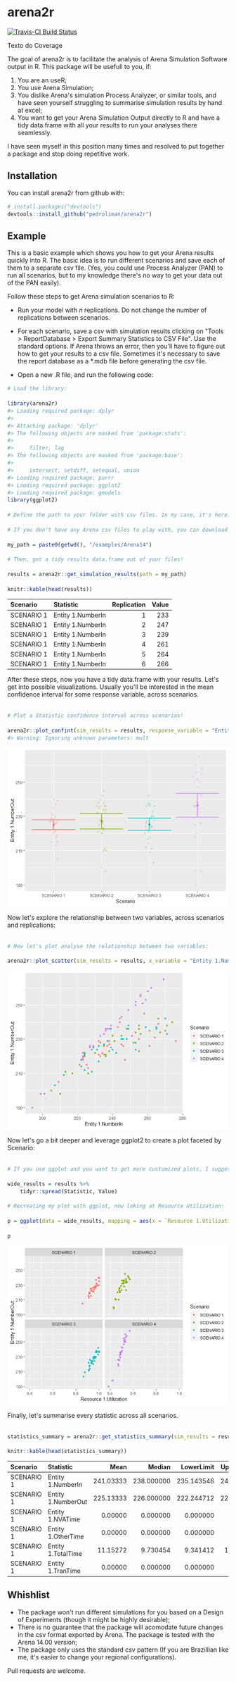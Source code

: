 
<!-- README.md is generated from README.Rmd. Please edit that file -->
arena2r
=======

[![Travis-CI Build Status](https://travis-ci.org/pedroliman/arena2r.svg?branch=master)](https://travis-ci.org/pedroliman/arena2r)

Texto do Coverage

The goal of arena2r is to facilitate the analysis of Arena Simulation Software output in R. This package will be usefull to you, if:

1.  You are an useR;
2.  You use Arena Simulation;
3.  You dislike Arena's simulation Process Analyzer, or similar tools, and have seen yourself struggling to summarise simulation results by hand at excel;
4.  You want to get your Arena Simulation Output directly to R and have a tidy data.frame with all your results to run your analyses there seamlessly.

I have seen myself in this position many times and resolved to put together a package and stop doing repetitive work.

Installation
------------

You can install arena2r from github with:

``` r
# install.packages("devtools")
devtools::install_github("pedroliman/arena2r")
```

Example
-------

This is a basic example which shows you how to get your Arena results quickly into R. The basic idea is to run different scenarios and save each of them to a separate csv file. (Yes, you could use Process Analyzer (PAN) to run all scenarios, but to my knowledge there's no way to get your data out of the PAN easily).

Follow these steps to get Arena simulation scenarios to R:

-   Run your model with *n* replications. Do not change the number of replications between scenarios.
-   For each scenario, save a csv with simulation results clicking on "Tools &gt; ReportDatabase &gt; Export Summary Statistics to CSV File". Use the standard options. If Arena throws an error, then you'll have to figure out how to get your results to a csv file. Sometimes it's necessary to save the report database as a \*.mdb file before generating the csv file.

-   Open a new .R file, and run the following code:

``` r
# Load the library:

library(arena2r)
#> Loading required package: dplyr
#> 
#> Attaching package: 'dplyr'
#> The following objects are masked from 'package:stats':
#> 
#>     filter, lag
#> The following objects are masked from 'package:base':
#> 
#>     intersect, setdiff, setequal, union
#> Loading required package: purrr
#> Loading required package: ggplot2
#> Loading required package: gmodels
library(ggplot2)

# Define the path to your folder with csv files. In my case, it's here:

# If you don't have any Arena csv files to play with, you can download my files in this repository.

my_path = paste0(getwd(), "/examples/Arena14")

# Then, get a tidy results data.frame out of your files!

results = arena2r::get_simulation_results(path = my_path)

knitr::kable(head(results))
```

| Scenario   | Statistic         |  Replication|  Value|
|:-----------|:------------------|------------:|------:|
| SCENARIO 1 | Entity 1.NumberIn |            1|    233|
| SCENARIO 1 | Entity 1.NumberIn |            2|    247|
| SCENARIO 1 | Entity 1.NumberIn |            3|    239|
| SCENARIO 1 | Entity 1.NumberIn |            4|    261|
| SCENARIO 1 | Entity 1.NumberIn |            5|    264|
| SCENARIO 1 | Entity 1.NumberIn |            6|    266|

After these steps, now you have a tidy data.frame with your results. Let's get into possible visualizations. Usually you'll be interested in the mean confidence interval for some response variable, across scenarios.

``` r

# Plot a Statistic confidence interval across scenarios!

arena2r::plot_confint(sim_results = results, response_variable = "Entity 1.NumberOut")
#> Warning: Ignoring unknown parameters: mult
```

![](README-unnamed-chunk-2-1.png)

Now let's explore the relationship between two variables, across scenarios and replications:

``` r

# Now let's plot analyse the relationship between two variables:

arena2r::plot_scatter(sim_results = results, x_variable = "Entity 1.NumberIn", y_variable = "Entity 1.NumberOut")
```

![](README-unnamed-chunk-3-1.png)

Now let's go a bit deeper and leverage ggplot2 to create a plot faceted by Scenario:

``` r

# If you use ggplot and you want to get more customized plots, I suggest you to spread your data.frame:

wide_results = results %>%
    tidyr::spread(Statistic, Value)

# Recreating my plot with ggplot, now loking at Resource Utilization:

p = ggplot(data = wide_results, mapping = aes(x = `Resource 1.Utilization`, y = `Entity 1.NumberOut`, color = Scenario)) + geom_point() + facet_wrap(~Scenario)

p
```

![](README-unnamed-chunk-4-1.png)

Finally, let's summarise every statistic across all scenarios.

``` r

statistics_summary = arena2r::get_statistics_summary(sim_results = results, confidence = 0.95)

knitr::kable(head(statistics_summary))
```

| Scenario   | Statistic          |       Mean|      Median|  LowerLimit|  UpperLimit|  StandardDev|         Min|       Max|         CV|
|:-----------|:-------------------|----------:|-----------:|-----------:|-----------:|------------:|-----------:|---------:|----------:|
| SCENARIO 1 | Entity 1.NumberIn  |  241.03333|  238.000000|  235.143546|   246.92312|    2.8797682|  209.000000|  276.0000|  0.0119476|
| SCENARIO 1 | Entity 1.NumberOut |  225.13333|  226.000000|  222.244712|   228.02195|    1.4123701|  205.000000|  240.0000|  0.0062735|
| SCENARIO 1 | Entity 1.NVATime   |    0.00000|    0.000000|    0.000000|     0.00000|    0.0000000|    0.000000|    0.0000|        NaN|
| SCENARIO 1 | Entity 1.OtherTime |    0.00000|    0.000000|    0.000000|     0.00000|    0.0000000|    0.000000|    0.0000|        NaN|
| SCENARIO 1 | Entity 1.TotalTime |   11.15272|    9.730454|    9.341412|    12.96402|    0.8856239|    5.161059|   25.2438|  0.0794088|
| SCENARIO 1 | Entity 1.TranTime  |    0.00000|    0.000000|    0.000000|     0.00000|    0.0000000|    0.000000|    0.0000|        NaN|

Whishlist
---------

-   The package won't run different simulations for you based on a Design of Experiments (though it might be highly desirable);
-   There is no guarantee that the package will acomodate future changes in the csv format exported by Arena. The package is tested with the Arena 14.00 version;
-   The package only uses the standard csv pattern (If you are Brazillian like me, it's easier to change your regional configurations).

Pull requests are welcome.
